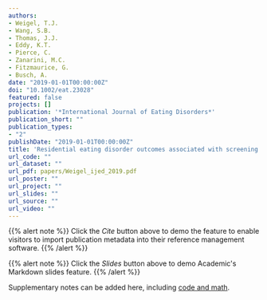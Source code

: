 ```yaml
---
authors:
- Weigel, T.J.
- Wang, S.B.
- Thomas, J.J.
- Eddy, K.T.
- Pierce, C.
- Zanarini, M.C.
- Fitzmaurice, G.
- Busch, A.
date: "2019-01-01T00:00:00Z"
doi: "10.1002/eat.23028"
featured: false
projects: []
publication: '*International Journal of Eating Disorders*'
publication_short: ""
publication_types:
- "2"
publishDate: "2019-01-01T00:00:00Z"
title: 'Residential eating disorder outcomes associated with screening positive for substance use disorder and borderline personality disorder'
url_code: ""
url_dataset: ""
url_pdf: papers/Weigel_ijed_2019.pdf
url_poster: ""
url_project: ""
url_slides: ""
url_source: ""
url_video: ""
---
```



{{% alert note %}}
Click the *Cite* button above to demo the feature to enable visitors to import publication metadata into their reference management software.
{{% /alert %}}

{{% alert note %}}
Click the *Slides* button above to demo Academic's Markdown slides feature.
{{% /alert %}}

Supplementary notes can be added here, including [code and math](https://sourcethemes.com/academic/docs/writing-markdown-latex/).
